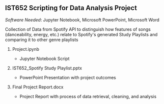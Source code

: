 ## IST652 Scripting for Data Analysis Project ##
*Software Needed*: Jupyter Notebook, Microsoft PowerPoint, Microsoft Word

Collection of Data from Spotify API to distinguish how features of songs (danceability, energy, etc.) relate to Spotify's generated Study Playlists and comparing it to other genre playlists

1. Project.ipynb
    - Jupyter Notebook Script
    
2. IST652_Spotify Study Playlist.pptx
    - PowerPoint Presentation with project outcomes
    
3. Final Project Report.docx
    - Project Report with process of data retrieval, cleaning, and analysis
